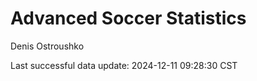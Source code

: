 # Advanced Soccer Statistics
Denis Ostroushko

<!-- gfm -->

Last successful data update: 2024-12-11 09:28:30 CST
